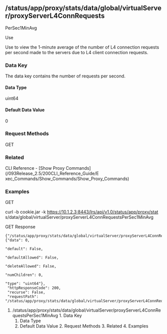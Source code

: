 ## /status/app/proxy/stats/data/global/virtualServer/proxyServerL4ConnRequests
PerSec1MinAvg

Use

Use to view the 1-minute average of the number of L4 connection requests per
second made to the servers due to L4 client connection requests.

### Data Key

The data key contains the number of requests per second.

#### Data Type

uint64

#### Default Data Value

0

### Request Methods

GET

### Related

CLI Reference - [Show Proxy Commands](/093Release_2.5/200CLI_Reference_Guide/E
xec_Commands/Show_Commands/Show_Proxy_Commands)

### Examples

GET

curl -b cookie.jar -k https://10.1.2.3:8443/lrs/api/v1.0/status/app/proxy/stat
s/data/global/virtualServer/proxyServerL4ConnRequestsPerSec1MinAvg

GET Response

    
    {"/status/app/proxy/stats/data/global/virtualServer/proxyServerL4ConnRequestsPerSec1MinAvg": {"data": 0,
                                                                                                   "default": False,
                                                                                                   "defaultAllowed": False,
                                                                                                   "deleteAllowed": False,
                                                                                                   "numChildren": 0,
                                                                                                   "type": "uint64"},
     "httpResponseCode": 200,
     "recurse": False,
     "requestPath": "/status/app/proxy/stats/data/global/virtualServer/proxyServerL4ConnRequestsPerSec1MinAvg"}
    

  1. /status/app/proxy/stats/data/global/virtualServer/proxyServerL4ConnRequestsPerSec1MinAvg
    1. Data Key
      1. Data Type
      2. Default Data Value
    2. Request Methods
    3. Related
    4. Examples


